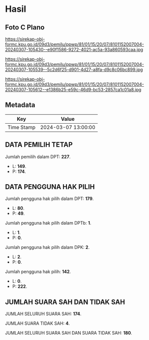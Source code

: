 # Hasil

## Foto C Plano

https://sirekap-obj-formc.kpu.go.id/09d3/pemilu/ppwp/81/01/15/20/07/8101152007004-20240307-105430--e90f1586-9272-4021-ac5a-93a860593caa.jpg

https://sirekap-obj-formc.kpu.go.id/09d3/pemilu/ppwp/81/01/15/20/07/8101152007004-20240307-105539--5c2d6f25-d901-4d27-a8fa-d9c8c06bc899.jpg

https://sirekap-obj-formc.kpu.go.id/09d3/pemilu/ppwp/81/01/15/20/07/8101152007004-20240307-105612--e1386b25-e59c-46d9-bc53-2857ca1c01a8.jpg


## Metadata

| Key        | Value               |
| ---------- | ------------------- |
| Time Stamp | 2024-03-07 13:00:00 |


## DATA PEMILIH TETAP

Jumlah pemilih dalam DPT: **227**.
 * L: **149**.
 * P: **174**.

## DATA PENGGUNA HAK PILIH

Jumlah pengguna hak pilih dalam DPT: **179**.
 * L: **80**.
 * P: **49**.

Jumlah pengguna hak pilih dalam DPTb: **1**.
 * L: **1**.
 * P: **0**.

Jumlah pengguna hak pilih dalam DPK: **2**.
 * L: **2**.
 * P: **0**.

Jumlah pengguna hak pilih: **142**.
 * L: **0**.
 * P: **222**.

## JUMLAH SUARA SAH DAN TIDAK SAH

JUMLAH SELURUH SUARA SAH: **174**.

JUMLAH SUARA TIDAK SAH: **4**.

JUMLAH SELURUH SUARA SAH DAN SUARA TIDAK SAH: **180**.


